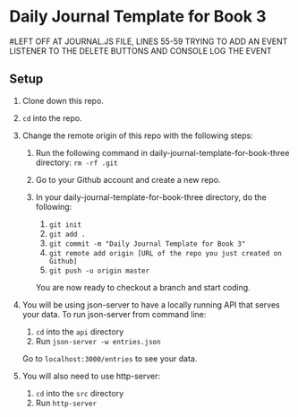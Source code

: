 # Daily Journal Template for Book 3

#LEFT OFF AT JOURNAL.JS FILE, LINES 55-59 TRYING TO ADD AN EVENT LISTENER TO THE DELETE BUTTONS AND CONSOLE LOG THE EVENT

## Setup

1. Clone down this repo.
1. `cd` into the repo.
1. Change the remote origin of this repo with the following steps:
    1. Run the following command in daily-journal-template-for-book-three directory: `rm -rf .git` 
    1. Go to your Github account and create a new repo.
    1. In your daily-journal-template-for-book-three directory, do the following:
        1. `git init`
        1. `git add .`
        1. `git commit -m "Daily Journal Template for Book 3"`
        1. `git remote add origin [URL of the repo you just created on Github]`
        1. `git push -u origin master`

        You are now ready to checkout a branch and start coding.

1. You will be using json-server to have a locally running API that serves your data. To run json-server from command line: 
    1. `cd` into the `api` directory
    1. Run `json-server -w entries.json`

    Go to `localhost:3000/entries` to see your data.

1. You will also need to use http-server:
    1. `cd` into the `src` directory
    1. Run `http-server`
